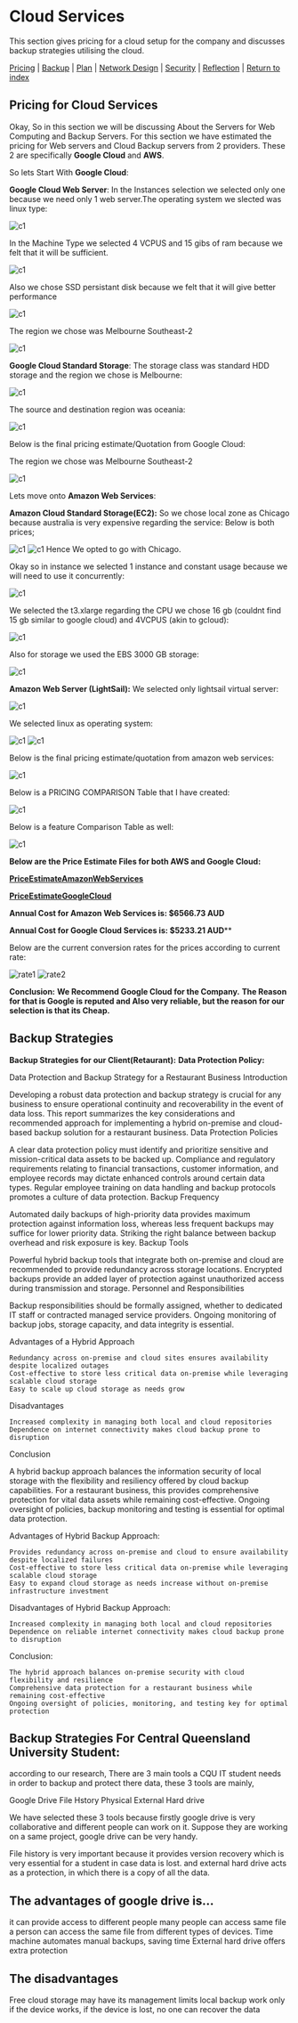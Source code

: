 # Cloud Services

This section gives pricing for a cloud setup for the company and discusses backup strategies utilising the cloud.

[Pricing](#pricing-for-cloud-services) | [Backup](#backup-strategies) | [Plan](./plan.md) | [Network Design](./network.md) | [Security](./security.md) | [Reflection](./reflection.md) | [Return to index](./README.md)


## Pricing for Cloud Services
Okay, So in this section we will be discussing About the Servers for Web Computing and Backup Servers.
For this section we have estimated the pricing for Web servers and Cloud Backup servers from 2 providers.
These 2 are specifically **Google Cloud** and **AWS**.

So lets Start With **Google Cloud**:

**Google Cloud Web Server**:
In the Instances selection we selected only one because we need only 1 web server.The operating system we slected was linux type:

![c1](./images/c1.png)

In the Machine Type we selected 4 VCPUS and 15 gibs of ram because we felt that it will be sufficient.

![c1](./images/c2.png)

Also we chose SSD persistant disk because we felt that it will give better performance

![c1](./images/c3.png)

The region we chose was Melbourne Southeast-2

![c1](./images/c4.png)

**Google Cloud Standard Storage**:
The storage class was standard HDD storage and the region we chose is Melbourne:

![c1](./images/c5.png)

The source and destination region was oceania:

![c1](./images/c6.png)

Below is the final pricing estimate/Quotation from Google Cloud:

The region we chose was Melbourne Southeast-2

![c1](./images/screenshot(398).png)

Lets move onto **Amazon Web Services**:

**Amazon Cloud Standard Storage(EC2):**
So we chose local zone as Chicago because australia is very expensive regarding the service:
Below is both prices;

![c1](./images/d1.png)
![c1](./images/X1.png)
Hence We opted to go with Chicago.

Okay so in instance we selected 1 instance and constant usage because we will need to use it concurrently:

![c1](./images/c4.png)

We selected the t3.xlarge regarding the CPU we chose 16 gb (couldnt find 15 gb similar to google cloud) and 4VCPUS (akin to gcloud):

![c1](./images/d3.png)

Also for storage we used the EBS 3000 GB storage:

![c1](./images/d0.png)

**Amazon Web Server (LightSail):**
We selected only lightsail virtual server:

![c1](./images/d4.png)

We selected linux as operating system:

![c1](./images/d5.png)
![c1](./images/d6.png)

Below is the final pricing estimate/quotation from amazon web services:

![c1](./images/d7.png)

Below is a PRICING COMPARISON Table that I have created:

![c1](./images/comtab.png)

Below is a feature Comparison Table as well:

![c1](./images/feacom.png)

**Below are the Price Estimate Files for both AWS and Google Cloud:**


[**PriceEstimateAmazonWebServices**](./images/AWSEstimateRestuarant.csv)

[**PriceEstimateGoogleCloud**](./images/GoogleEstimate.csv)

**Annual Cost for Amazon Web Services is: $6566.73 AUD**

**Annual Cost for Google Cloud Services is: $5233.21 AUD****

Below are the current conversion rates for the prices according to current rate:

![rate1](./images/rate1.png)
![rate2](./images/rate2.png)

**Conclusion:**
**We Recommend Google Cloud for the Company.**
**The Reason for that is Google is reputed and Also very reliable, but the reason for our selection is that its Cheap.**

## Backup Strategies

**Backup Strategies for our Client(Retaurant):**
**Data Protection Policy:**

Data Protection and Backup Strategy for a Restaurant Business
Introduction

Developing a robust data protection and backup strategy is crucial for any business to ensure operational continuity and recoverability in the event of data loss. This report summarizes the key considerations and recommended approach for implementing a hybrid on-premise and cloud-based backup solution for a restaurant business.
Data Protection Policies

A clear data protection policy must identify and prioritize sensitive and mission-critical data assets to be backed up. Compliance and regulatory requirements relating to financial transactions, customer information, and employee records may dictate enhanced controls around certain data types. Regular employee training on data handling and backup protocols promotes a culture of data protection.
Backup Frequency

Automated daily backups of high-priority data provides maximum protection against information loss, whereas less frequent backups may suffice for lower priority data. Striking the right balance between backup overhead and risk exposure is key.
Backup Tools

Powerful hybrid backup tools that integrate both on-premise and cloud are recommended to provide redundancy across storage locations. Encrypted backups provide an added layer of protection against unauthorized access during transmission and storage.
Personnel and Responsibilities

Backup responsibilities should be formally assigned, whether to dedicated IT staff or contracted managed service providers. Ongoing monitoring of backup jobs, storage capacity, and data integrity is essential.

Advantages of a Hybrid Approach

    Redundancy across on-premise and cloud sites ensures availability despite localized outages
    Cost-effective to store less critical data on-premise while leveraging scalable cloud storage
    Easy to scale up cloud storage as needs grow

Disadvantages

    Increased complexity in managing both local and cloud repositories
    Dependence on internet connectivity makes cloud backup prone to disruption

Conclusion

A hybrid backup approach balances the information security of local storage with the flexibility and resiliency offered by cloud backup capabilities. For a restaurant business, this provides comprehensive protection for vital data assets while remaining cost-effective. Ongoing oversight of policies, backup monitoring and testing is essential for optimal data protection.

Advantages of Hybrid Backup Approach:

    Provides redundancy across on-premise and cloud to ensure availability despite localized failures
    Cost-effective to store less critical data on-premise while leveraging scalable cloud storage
    Easy to expand cloud storage as needs increase without on-premise infrastructure investment

Disadvantages of Hybrid Backup Approach:

    Increased complexity in managing both local and cloud repositories
    Dependence on reliable internet connectivity makes cloud backup prone to disruption

Conclusion:

    The hybrid approach balances on-premise security with cloud flexibility and resilience
    Comprehensive data protection for a restaurant business while remaining cost-effective
    Ongoing oversight of policies, monitoring, and testing key for optimal protection



## Backup Strategies For Central Queensland University Student:

according to our research, There are 3 main tools a CQU IT student needs in order to backup and protect there data,
these 3 tools are mainly,

Google Drive
File Hstory
Physical External Hard drive

We have selected these 3 tools because firstly google drive is very collaborative and different people can work on it. Suppose they are working on a same project, google drive can be very handy.

File history is very important because it provides version recovery which is very essential for a student in case data is lost. and external hard drive acts as a protection, in which there is a copy of all the data.

## The advantages of google drive is...
it can provide access to different people
many people can access same file
a person can access the same file from different types of devices.
Time machine automates manual backups, saving time
External hard drive offers extra protection

## The disadvantages
Free cloud storage may have its management limits 
local backup work only if the device works, if the device is lost, no one can recover the data











